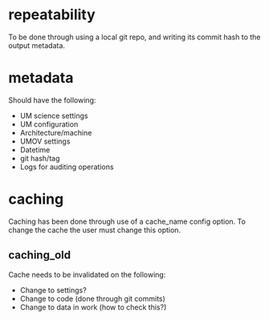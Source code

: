 repeatability
=============

To be done through using a local git repo, and writing its commit hash to the output metadata.

metadata
========

Should have the following:

* UM science settings
* UM configuration 
* Architecture/machine
* UMOV settings
* Datetime
* git hash/tag
* Logs for auditing operations

caching
=======

Caching has been done through use of a cache\_name config option. To change the cache the user must
change this option.

caching\_old
------------

Cache needs to be invalidated on the following:

* Change to settings?
* Change to code (done through git commits)
* Change to data in work (how to check this?)


